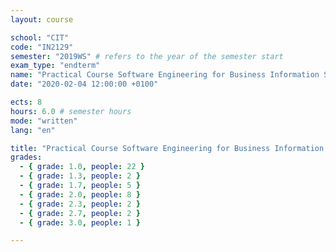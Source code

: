 ```yaml
---
layout: course

school: "CIT"
code: "IN2129"
semester: "2019WS" # refers to the year of the semester start
exam_type: "endterm"
name: "Practical Course Software Engineering for Business Information Systems - Web Applications"
date: "2020-02-04 12:00:00 +0100"

ects: 8
hours: 6.0 # semester hours
mode: "written"
lang: "en"

title: "Practical Course Software Engineering for Business Information Systems - Web Applications 2019WS Endterm"
grades:
  - { grade: 1.0, people: 22 }
  - { grade: 1.3, people: 2 }
  - { grade: 1.7, people: 5 }
  - { grade: 2.0, people: 8 }
  - { grade: 2.3, people: 2 }
  - { grade: 2.7, people: 2 }
  - { grade: 3.0, people: 1 }

---
```

